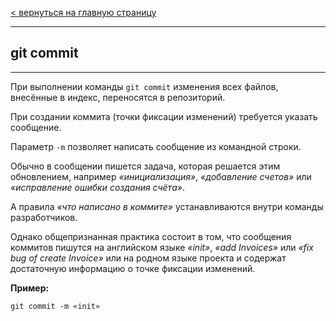 [< вернуться на главную страницу](./readme.md)

---

## git commit

---

При выполнении команды `git commit` изменения всех файлов, внесённые в индекс, переносятся в репозиторий. 

При создании коммита (точки фиксации изменений) требуется указать сообщение.

Параметр `-m` позволяет написать сообщение из командной строки.

Обычно в сообщении пишется задача, которая решается этим обновлением, например _«инициализация»_, _«добавление счетов»_ или _«исправление ошибки создания счёта»_. 

А правила _«что написано в коммите»_ устанавливаются внутри команды разработчиков.

Однако общепризнанная практика состоит в том, что сообщения коммитов пишутся на английском языке _«init»_, _«add Invoices»_ или _«fix bug of create Invoice»_ или на родном языке проекта и содержат достаточную информацию о точке фиксации изменений.

**Пример:**

```bash=
git commit -m «init»
```